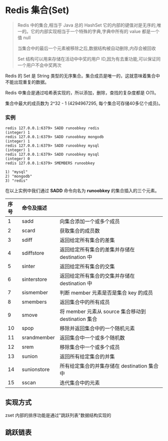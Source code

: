 # Redis 集合(Set)

> Redis 中的集合,相当于 Java 总的 HashSet 它的内部的键值对是无序的,唯一的。它的内部实现相当于一个特殊的字典,字典中所有的 value 都是一个值 null 
>
> 当集合中的最后一个元素被移除之后,数据结构被自动删除,内存会被回收
>
> Set 结构可以用来存储在活动中中奖的用户 ID,因为有去重功能,可以保证同一个用户不会中奖两次

Redis 的 Set 是 String 类型的无序集合。集合成员是唯一的，这就意味着集合中不能出现重复的数据。

Redis 中集合是通过哈希表实现的，所以添加，删除，查找的复杂度都是 O(1)。

集合中最大的成员数为 2^32 - 1 (4294967295, 每个集合可存储40多亿个成员)。

### 实例

```
redis 127.0.0.1:6379> SADD runoobkey redis
(integer) 1
redis 127.0.0.1:6379> SADD runoobkey mongodb
(integer) 1
redis 127.0.0.1:6379> SADD runoobkey mysql
(integer) 1
redis 127.0.0.1:6379> SADD runoobkey mysql
(integer) 0
redis 127.0.0.1:6379> SMEMBERS runoobkey

1) "mysql"
2) "mongodb"
3) "redis"
```

在以上实例中我们通过 **SADD** 命令向名为 **runoobkey** 的集合插入的三个元素。

| 序号 | 命令及描述  |                                                     |
| :--- | :---------- | --------------------------------------------------- |
| 1    | sadd        | 向集合添加一个或多个成员                            |
| 2    | scard       | 获取集合的成员数                                    |
| 3    | sdiff       | 返回给定所有集合的差集                              |
| 4    | sdiffstore  | 返回给定所有集合的差集并存储在 destination 中       |
| 5    | sinter      | 返回给定所有集合的交集                              |
| 6    | sinterstore | 返回给定所有集合的交集并存储在 destination 中       |
| 7    | sismember   | 判断 member 元素是否是集合 key 的成员               |
| 8    | smembers    | 返回集合中的所有成员                                |
| 9    | smove       | 将 member 元素从 source 集合移动到 destination 集合 |
| 10   | spop        | 移除并返回集合中的一个随机元素                      |
| 11   | srandmember | 返回集合中一个或多个随机数                          |
| 12   | srem        | 移除集合中一个或多个成员                            |
| 13   | sunion      | 返回所有给定集合的并集                              |
| 14   | sunionstore | 所有给定集合的并集存储在 destination 集合中         |
| 15   | sscan       | 迭代集合中的元素                                    |

## 实现方式

zset 内部的排序功能是通过"跳跃列表"数据结构实现的

## 跳跃链表

